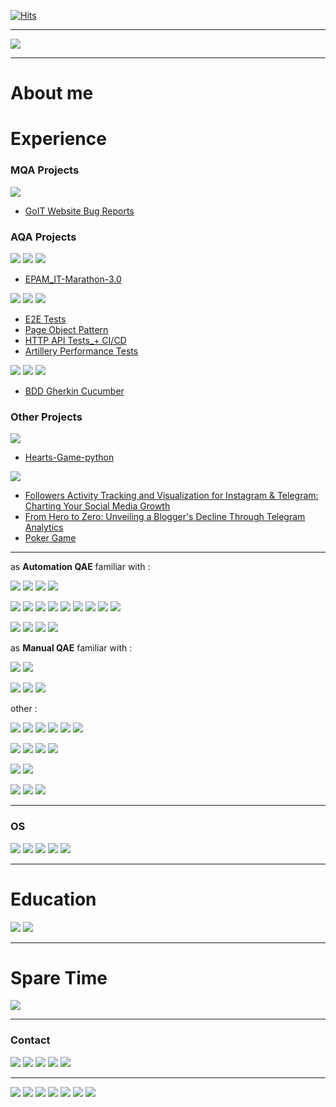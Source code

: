 
[![Hits](https://hits.seeyoufarm.com/api/count/incr/badge.svg?url=https%3A%2F%2Fgithub.com%2Fanhelina-lunova%2F&count_bg=%23DC4589&title_bg=%23A180FB&icon=&icon_color=%238E6D6D&title=hits&edge_flat=false)](https://hits.seeyoufarm.com)

---

![](https://github-profile-trophy.vercel.app/?username=anhelina-lunova&theme=onedark&no-bg=true)

---
# About me


# Experience

### MQA Projects

[![](https://img.shields.io/badge/Notion-white?logo=notion&logoColor=black)]()
- [GoIT Website Bug Reports](https://qangiel.notion.site/8a0e4581408842e48f6ab6b7c49a1c34?v=8dc96aca90964276a4926924b2be66a8&pvs=4)

### AQA Projects

[![](https://img.shields.io/badge/Python-ffde57?logo=python&logoColor=4584b6)]() 
[![](https://img.shields.io/badge/pytest-white?logo=pytest&logoColor=)]()
[![](https://img.shields.io/badge/Playwright-bb544a?logo=Playwright&logoColor=68ac41)]()
- [EPAM_IT-Marathon-3.0](https://github.com/anhelina-lunova/EPAM_IT-Marathon-3.0)

[![](https://img.shields.io/badge/Cypress-gray?logo=cypress&logoColor=)]()
[![](https://img.shields.io/badge/JavaScript-323330?logo=javascript&logoColor=)]()
[![](https://img.shields.io/badge/Node.js-303030?logo=nodedotjs&logoColor=3c873a)]()
- [E2E Tests](https://github.com/anhelina-lunova/Cypress-E2E-Tests)
- [Page Object Pattern](https://github.com/anhelina-lunova/Cypress-Page-Object-Pattern)
- [HTTP API Tests_+ CI/CD](https://github.com/anhelina-lunova/Cypress-HTTP-API-Tests_CI-CD)
- [Artillery Performance Tests](https://github.com/anhelina-lunova/Artillery-Performance-Tests)

[![](https://img.shields.io/badge/Cucumber-F3FBF4?logo=cucumber&logoColor=00A818)]()
[![](https://img.shields.io/badge/JavaScript-323330?logo=javascript&logoColor=)]()
[![](https://img.shields.io/badge/Node.js-303030?logo=nodedotjs&logoColor=3c873a)]()
- [BDD Gherkin Cucumber](https://github.com/anhelina-lunova/BDD-Gherkin-Cucumber)

### Other Projects

[![](https://img.shields.io/badge/Python-ffde57?logo=python&logoColor=4584b6)]()
- [Hearts-Game-python](https://github.com/anhelina-lunova/Hearts-Game-python)

[![](https://img.shields.io/badge/Google_Sheets-B1DFC9?logo=google-sheets&logoColor=23A566)]()
- [Followers Activity Tracking and Visualization for Instagram & Telegram: Charting Your Social Media Growth](https://docs.google.com/spreadsheets/d/1PJ_Lt4JI1DV1i2FFNkLfWX-A0y1YPIkvdkw5I4u1_8c/)
- [From Hero to Zero: Unveiling a Blogger's Decline Through Telegram Analytics](https://docs.google.com/spreadsheets/d/1B9S5YdpZwFf1SdfC0B3YG55x7lnxtkEyJDZO2kCEsDA/)
- [Poker Game](https://docs.google.com/spreadsheets/d/1-v1CfSJl_dX9F8ruMRk5KdnKXWKCoQOlULotSU6gQwk/)

---

as **Automation QAE** familiar with :

[![](https://img.shields.io/badge/Python-ffde57?logo=python&logoColor=4584b6)]()
[![](https://img.shields.io/badge/pytest-white?logo=pytest&logoColor=)]()
[![](https://img.shields.io/badge/Playwright-bb544a?logo=Playwright&logoColor=68ac41)]()
[![](https://img.shields.io/badge/PyCharm-c0ccba?&logo=PyCharm&logoColor=4B4A16)]()

[![](https://img.shields.io/badge/Google_Chrome-34a853?logo=Google-chrome&logoColor=white)]()
[![](https://img.shields.io/badge/HTML5-ebebeb?logo=html5&logoColor=)]()
[![](https://img.shields.io/badge/CSS3-ebebeb?logo=css3&logoColor=264de4)]()
[![](https://img.shields.io/badge/JavaScript-323330?logo=javascript&logoColor=)]()
[![](https://img.shields.io/badge/Node.js-303030?logo=nodedotjs&logoColor=3c873a)]()
[![](https://img.shields.io/badge/npm-white?logo=npm&logoColor=cb3837)]()
[![](https://img.shields.io/badge/Cypress-gray?logo=cypress&logoColor=)]()
[![](https://img.shields.io/badge/Cucumber-F3FBF4?logo=cucumber&logoColor=00A818)]()
[![](https://img.shields.io/badge/VSCode-white?logo=visual-studio-code&logoColor=016EC5)]()

[![](https://img.shields.io/badge/Git-white?logo=git&logoColor=f34f29)]()
[![](https://img.shields.io/badge/gitignore.io-white?logo=gitignoredotio&logoColor=204ecf)]()
[![](https://img.shields.io/badge/GitHub_Actions-white?logo=github-actions&logoColor=)]()
[![](https://img.shields.io/badge/GitLab-white?logo=gitlab&logoColor=)]()

as **Manual QAE** familiar with :

[![](https://img.shields.io/badge/Postman-white?logo=Postman&logoColor=ef5b25)]()
[![](https://img.shields.io/badge/JSON-gray?logo=json&logoColor=)]()

[![](https://img.shields.io/badge/MySQL-00688F?logo=mysql&logoColor=E48E1A)]()
[![](https://img.shields.io/badge/SQLite-66B9E7?logo=sqlite&logoColor=003B57)]()
[![](https://img.shields.io/badge/DBeaver-gray?logo=dbeaver&logoColor=)]()

other :

[![](https://img.shields.io/badge/Google_Sheets-B1DFC9?logo=google-sheets&logoColor=23A566)]()
[![](https://img.shields.io/badge/TestRail-white?logo=testrail&logoColor=)]()
[![](https://img.shields.io/badge/Notion-white?logo=notion&logoColor=black)]()
[![](https://img.shields.io/badge/JIRA-white?logo=Jira&logoColor=264970)]()
[![](https://img.shields.io/badge/YouTrack-white?logo=youtrack&logoColor=264970)]()
[![](https://img.shields.io/badge/Trello-white?logo=trello&logoColor=264970)]()

[![](https://img.shields.io/badge/Figma-white?logo=figma&logoColor=F24E1E)](https://www.figma.com/@anhelinalunova)
[![](https://img.shields.io/badge/Tableau-white?logo=tableau&logoColor=D9233B)]()
[![](https://img.shields.io/badge/SimilarWeb-gray?logo=similarweb&logoColor=)]()
[![](https://img.shields.io/badge/ahrefs-gray?logo=ahrefs&logoColor=)]()

[![](https://img.shields.io/badge/Amazon_AWS-252F3E?logo=amazonaws&logoColor=FF9900)]()
[![](https://img.shields.io/badge/Netlify-white?logo=netlify&logoColor=teal)]()

[![](https://img.shields.io/badge/Google_Meet-F3E8E9?logo=google-meet&logoColor=058D7F)]()
[![](https://img.shields.io/badge/Zoom-4A8CFF?logo=zoom&logoColor=)]()
[![](https://img.shields.io/badge/Slack-3CB187?logo=slack&logoColor=DFA22F)]()

---

### OS

[![](https://img.shields.io/badge/MacOS-white?logo=apple&logoColor=black)]()
[![](https://img.shields.io/badge/iOS-white?logo=ios&logoColor=black)]()
[![](https://img.shields.io/badge/Linux-white?logo=linux&logoColor=black)]()
[![](https://img.shields.io/badge/Windows-white?logo=windows&logoColor=black)]()
[![](https://img.shields.io/badge/Android-white?logo=android&logoColor=black)]()

---

# Education

[![](https://img.shields.io/badge/W3Schools-555555?logo=W3Schools&logoColor=)]()
[![](https://img.shields.io/badge/Codecademy-C8D0D5?logo=codecademy&logoColor=204156)]()

---

# Spare Time

[![](https://img.shields.io/badge/Riot_Games-7C2224?logo=riot-games&logoColor=)]()
<!--
[![](https://img.shields.io/badge/PlayStation-0083C5?logo=playstation&logoColor=F7C60E)]()
[![](https://img.shields.io/badge/Battle.net-DDDDDC?logo=battle.net&logoColor=0092D3)]()
-->

---

### Contact

<!--
[![](https://img.shields.io/badge/test-gray?logo=&logoColor=)]()
-->

[![](https://img.shields.io/badge/Gmail-08851b?logo=gmail&logoColor=)]()
[![](https://img.shields.io/badge/LinkedIn-00a0dc?&logo=linkedin&logoColor=)](https://www.linkedin.com/in/anhelina-lunova/)
[![](https://img.shields.io/badge/Telegram-white?logo=telegram&logoColor=)](https://t.me/QAngieL)
[![](https://img.shields.io/badge/Instagram-c13584?logo=instagram&logoColor=FFDC80)](https://www.instagram.com/)
[![](https://img.shields.io/badge/GitHub-333?logo=github&logoColor=)](https://github.com/anhelina-lunova/)

---

![](http://github-profile-summary-cards.vercel.app/api/cards/most-commit-language?username=anhelina-lunova&theme=onedark)
![](http://github-profile-summary-cards.vercel.app/api/cards/repos-per-language?username=anhelina-lunova&theme=onedark)
![](https://github-readme-stats.vercel.app/api/top-langs/?username=anhelina-lunova&layout=donut&hide_border=true&theme=onedark)
![](http://github-profile-summary-cards.vercel.app/api/cards/stats?username=anhelina-lunova&theme=onedark)
![](https://github-readme-streak-stats.herokuapp.com?user=anhelina-lunova&hide_border=true&date_format=j%20M%5B%20Y%5D&card_width=356&theme=onedark)
![](http://github-profile-summary-cards.vercel.app/api/cards/productive-time?username=anhelina-lunova&theme=onedark&utcOffset=8)
![](http://github-profile-summary-cards.vercel.app/api/cards/profile-details?username=anhelina-lunova&theme=onedark)